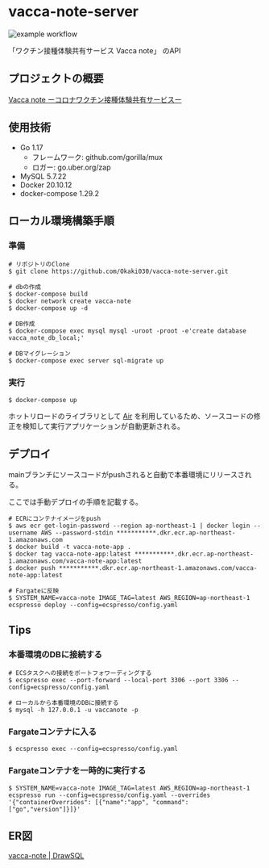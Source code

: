 # vacca-note-server
![example workflow](https://github.com/Okaki030/vacca-note-server/actions/workflows/deploy.yml/badge.svg)

「ワクチン接種体験共有サービス Vacca note」 のAPI

## プロジェクトの概要
[Vacca note ーコロナワクチン接種体験共有サービスー](https://indecisive-berry-33f.notion.site/Vacca-note-e390c4ad207d44209535d5a94b18d2cd)

## 使用技術

- Go 1.17
    - フレームワーク: github.com/gorilla/mux
    - ロガー: go.uber.org/zap
- MySQL 5.7.22
- Docker 20.10.12
- docker-compose 1.29.2

## ローカル環境構築手順

### 準備

```
# リポジトリのClone
$ git clone https://github.com/Okaki030/vacca-note-server.git

# dbの作成
$ docker-compose build
$ docker network create vacca-note
$ docker-compose up -d

# DB作成
$ docker-compose exec mysql mysql -uroot -proot -e'create database vacca_note_db_local;'

# DBマイグレーション
$ docker-compose exec server sql-migrate up
```

### 実行

```
$ docker-compose up
```

ホットリロードのライブラリとして [Air](https://github.com/cosmtrek/air) を利用しているため、ソースコードの修正を検知して実行アプリケーションが自動更新される。

## デプロイ
mainブランチにソースコードがpushされると自動で本番環境にリリースされる。

ここでは手動デプロイの手順を記載する。

```
# ECRにコンテナイメージをpush
$ aws ecr get-login-password --region ap-northeast-1 | docker login --username AWS --password-stdin ***********.dkr.ecr.ap-northeast-1.amazonaws.com
$ docker build -t vacca-note-app .
$ docker tag vacca-note-app:latest ***********.dkr.ecr.ap-northeast-1.amazonaws.com/vacca-note-app:latest
$ docker push ***********.dkr.ecr.ap-northeast-1.amazonaws.com/vacca-note-app:latest

# Fargateに反映
$ SYSTEM_NAME=vacca-note IMAGE_TAG=latest AWS_REGION=ap-northeast-1 ecspresso deploy --config=ecspresso/config.yaml
```

## Tips
### 本番環境のDBに接続する

```
# ECSタスクへの接続をポートフォワーディングする
$ ecspresso exec --port-forward --local-port 3306 --port 3306 --config=ecspresso/config.yaml

# ローカルから本番環境のDBに接続する
$ mysql -h 127.0.0.1 -u vaccanote -p
```

### Fargateコンテナに入る

```
$ ecspresso exec --config=ecspresso/config.yaml
```

### Fargateコンテナを一時的に実行する

```
$ SYSTEM_NAME=vacca-note IMAGE_TAG=latest AWS_REGION=ap-northeast-1 ecspresso run --config=ecspresso/config.yaml --overrides '{"containerOverrides": [{"name":"app", "command": ["go","version"]}]}'
```

## ER図
[vacca-note | DrawSQL](https://drawsql.app/vacca-note/diagrams/vacca-note#)
